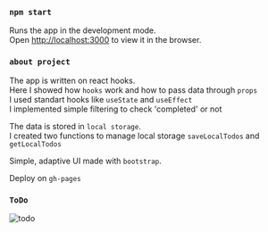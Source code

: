 ### `npm start`

Runs the app in the development mode.\
Open [http://localhost:3000](http://localhost:3000) to view it in the browser.

### `about project`

The app is written on react hooks.\
Here I showed how `hooks` work and how to pass data through `props`\
I used standart hooks like `useState` and `useEffect`\
I implemented simple filtering to check 'completed' or not

The data is stored in `local storage`.\
I created two functions to manage local storage `saveLocalTodos` and `getLocalTodos`

Simple, adaptive UI made with `bootstrap`.

Deploy on `gh-pages`

### `ToDo`

![todo](public%5Ctodo.gif)

